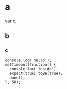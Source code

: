 # a

  var c;

## b
### c

    console.log('hello');
    setTimeout(function() {
      console.log('inside');
      expect(true).toBe(true);
      done();
    }, 50);
